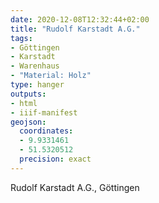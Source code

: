 ```yaml
---
date: 2020-12-08T12:32:44+02:00
title: "Rudolf Karstadt A.G."
tags:
- Göttingen
- Karstadt
- Warenhaus
- "Material: Holz"
type: hanger
outputs:
- html
- iiif-manifest
geojson:
  coordinates:
  - 9.9331461
  - 51.5320512
  precision: exact
---
```

Rudolf Karstadt A.G., Göttingen
